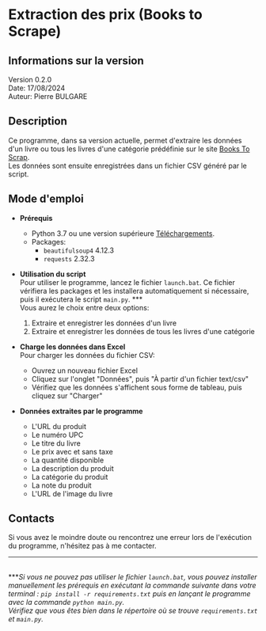 # Extraction des prix (Books to Scrape)

## Informations sur la version
Version 0.2.0\
Date: 17/08/2024\
Auteur: Pierre BULGARE

## Description
Ce programme, dans sa version actuelle, permet d'extraire les données d'un livre ou tous les livres d'une catégorie prédéfinie sur le site [Books To Scrap](https://books.toscrape.com).\
Les données sont ensuite enregistrées dans un fichier CSV généré par le script.

## Mode d'emploi
* **Prérequis**
    - Python 3.7 ou une version supérieure [Téléchargements](https://www.python.org/downloads/).
    - Packages:
        * `beautifulsoup4` 4.12.3
        * `requests` 2.32.3
    
* **Utilisation du script**\
Pour utiliser le programme, lancez le fichier `launch.bat`. Ce fichier vérifiera les packages et les installera automatiquement si nécessaire, puis il exécutera le script `main.py`. ***\
Vous aurez le choix entre deux options:
    1. Extraire et enregistrer les données d'un livre
    2. Extraire et enregistrer les données de tous les livres d'une catégorie

* **Charge les données dans Excel**\
Pour charger les données du fichier CSV:
    * Ouvrez un nouveau fichier Excel
    * Cliquez sur l'onglet "Données", puis "À partir d'un fichier text/csv"
    * Vérifiez que les données s'affichent sous forme de tableau, puis cliquez sur "Charger"

* **Données extraites par le programme**
    * L'URL du produit
    * Le numéro UPC
    * Le titre du livre
    * Le prix avec et sans taxe
    * La quantité disponible
    * La description du produit
    * La catégorie du produit
    * La note du produit
    * L'URL de l'image du livre

## Contacts
Si vous avez le moindre doute ou rencontrez une erreur lors de l'exécution du programme, n'hésitez pas à me contacter.


---
\
\***_Si vous ne pouvez pas utiliser le fichier `launch.bat`, vous pouvez installer manuellement les prérequis en exécutant la commande suivante dans votre terminal : `pip install -r requirements.txt` puis en lançant le programme avec la commande `python main.py`.\
Vérifiez que vous êtes bien dans le répertoire où se trouve `requirements.txt` et `main.py`._